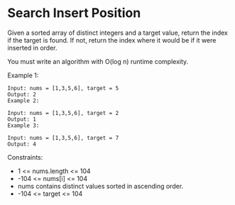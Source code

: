 #  Search Insert Position

Given a sorted array of distinct integers and a target value, return the index if the target is found. If not, return the index where it would be if it were inserted in order.

You must write an algorithm with O(log n) runtime complexity.



Example 1:
```
Input: nums = [1,3,5,6], target = 5
Output: 2
Example 2:
```
```
Input: nums = [1,3,5,6], target = 2
Output: 1
Example 3:
```
```
Input: nums = [1,3,5,6], target = 7
Output: 4
```

Constraints:

- 1 <= nums.length <= 104
- -104 <= nums[i] <= 104
- nums contains distinct values sorted in ascending order.
- -104 <= target <= 104